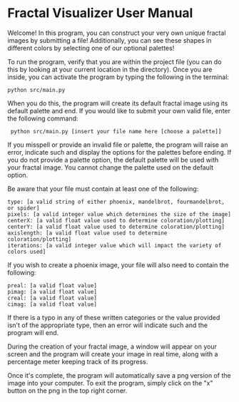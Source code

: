 # Fractal Visualizer User Manual

Welcome! In this program, you can construct your very own unique fractal images by submitting a file! Additionally,
you can see these shapes in different colors by selecting one of our optional palettes! 

To run the program, verify that you are within the project file (you can do this by looking at your current location 
in the directory). Once you are inside, you can activate the program by typing the following in the terminal: 

``` python src/main.py ```

When you do this, the program will create its default fractal image using its default palette and end. If you 
would like to submit your own valid file, enter the following command:

``` python src/main.py [insert your file name here [choose a palette]]```

If you misspell or provide an invalid file or palette, the program will raise an error, indicate such and
display the options for the palettes before ending. If you do not provide a palette option, the default 
palette will be used with your fractal image. You cannot change the palette used on the default option. 

Be aware that your file must contain at least one of the following:

```
type: [a valid string of either phoenix, mandelbrot, fourmandelbrot, or spider]
pixels: [a valid integer value which determines the size of the image]
centerX: [a valid float value used to determine coloration/plotting]
centerY: [a valid float value used to determine coloration/plotting]
axislength: [a valid float value used to determine coloration/plotting]
iterations: [a valid integer value which will impact the variety of colors used]
```

If you wish to create a phoenix image, your file will also need to contain the following: 

```
preal: [a valid float value]
pimag: [a valid float value]
creal: [a valid float value]
cimag: [a valid float value]
```

If there is a typo in any of these written categories or the value provided isn't of the appropriate type,
then an error will indicate such and the program will end. 

During the creation of your fractal image, a window will appear on your screen and the program will create your 
image in real time, along with a percentage meter keeping track of its progress. 

Once it's complete, the program will automatically save a png version of the image into your computer. 
To exit the program, simply click on the "x" button on the png in the top right corner. 
